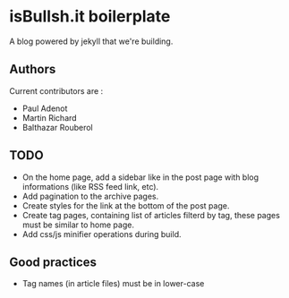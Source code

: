 # isBullsh.it boilerplate

A blog powered by jekyll that we're building.

## Authors

Current contributors are :

 - Paul Adenot
 - Martin Richard
 - Balthazar Rouberol

## TODO

 - On the home page, add a sidebar like in the post page with blog informations
   (like RSS feed link, etc).
 - Add pagination to the archive pages.
 - Create styles for the link at the bottom of the post page.
 - Create tag pages, containing list of articles filterd by tag, these pages
   must be similar to home page.
 - Add css/js minifier operations during build.

## Good practices

 - Tag names (in article files) must be in lower-case